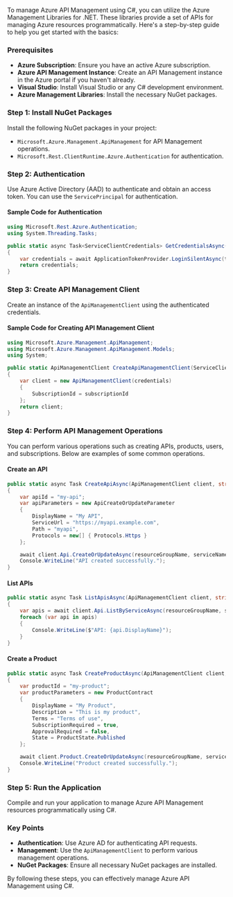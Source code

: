 To manage Azure API Management using C#, you can utilize the Azure Management Libraries for .NET. These libraries provide a set of APIs for managing Azure resources programmatically. Here's a step-by-step guide to help you get started with the basics:

### **Prerequisites**
- **Azure Subscription**: Ensure you have an active Azure subscription.
- **Azure API Management Instance**: Create an API Management instance in the Azure portal if you haven't already.
- **Visual Studio**: Install Visual Studio or any C# development environment.
- **Azure Management Libraries**: Install the necessary NuGet packages.

### **Step 1: Install NuGet Packages**
Install the following NuGet packages in your project:
- `Microsoft.Azure.Management.ApiManagement` for API Management operations.
- `Microsoft.Rest.ClientRuntime.Azure.Authentication` for authentication.

### **Step 2: Authentication**
Use Azure Active Directory (AAD) to authenticate and obtain an access token. You can use the `ServicePrincipal` for authentication.

#### **Sample Code for Authentication**
```csharp
using Microsoft.Rest.Azure.Authentication;
using System.Threading.Tasks;

public static async Task<ServiceClientCredentials> GetCredentialsAsync(string clientId, string clientSecret, string tenantId)
{
    var credentials = await ApplicationTokenProvider.LoginSilentAsync(tenantId, clientId, clientSecret);
    return credentials;
}
```

### **Step 3: Create API Management Client**
Create an instance of the `ApiManagementClient` using the authenticated credentials.

#### **Sample Code for Creating API Management Client**
```csharp
using Microsoft.Azure.Management.ApiManagement;
using Microsoft.Azure.Management.ApiManagement.Models;
using System;

public static ApiManagementClient CreateApiManagementClient(ServiceClientCredentials credentials, string subscriptionId)
{
    var client = new ApiManagementClient(credentials)
    {
        SubscriptionId = subscriptionId
    };
    return client;
}
```

### **Step 4: Perform API Management Operations**
You can perform various operations such as creating APIs, products, users, and subscriptions. Below are examples of some common operations.

#### **Create an API**
```csharp
public static async Task CreateApiAsync(ApiManagementClient client, string resourceGroupName, string serviceName)
{
    var apiId = "my-api";
    var apiParameters = new ApiCreateOrUpdateParameter
    {
        DisplayName = "My API",
        ServiceUrl = "https://myapi.example.com",
        Path = "myapi",
        Protocols = new[] { Protocols.Https }
    };

    await client.Api.CreateOrUpdateAsync(resourceGroupName, serviceName, apiId, apiParameters);
    Console.WriteLine("API created successfully.");
}
```

#### **List APIs**
```csharp
public static async Task ListApisAsync(ApiManagementClient client, string resourceGroupName, string serviceName)
{
    var apis = await client.Api.ListByServiceAsync(resourceGroupName, serviceName);
    foreach (var api in apis)
    {
        Console.WriteLine($"API: {api.DisplayName}");
    }
}
```

#### **Create a Product**
```csharp
public static async Task CreateProductAsync(ApiManagementClient client, string resourceGroupName, string serviceName)
{
    var productId = "my-product";
    var productParameters = new ProductContract
    {
        DisplayName = "My Product",
        Description = "This is my product",
        Terms = "Terms of use",
        SubscriptionRequired = true,
        ApprovalRequired = false,
        State = ProductState.Published
    };

    await client.Product.CreateOrUpdateAsync(resourceGroupName, serviceName, productId, productParameters);
    Console.WriteLine("Product created successfully.");
}
```

### **Step 5: Run the Application**
Compile and run your application to manage Azure API Management resources programmatically using C#.

### **Key Points**
- **Authentication**: Use Azure AD for authenticating API requests.
- **Management**: Use the `ApiManagementClient` to perform various management operations.
- **NuGet Packages**: Ensure all necessary NuGet packages are installed.

By following these steps, you can effectively manage Azure API Management using C#. 